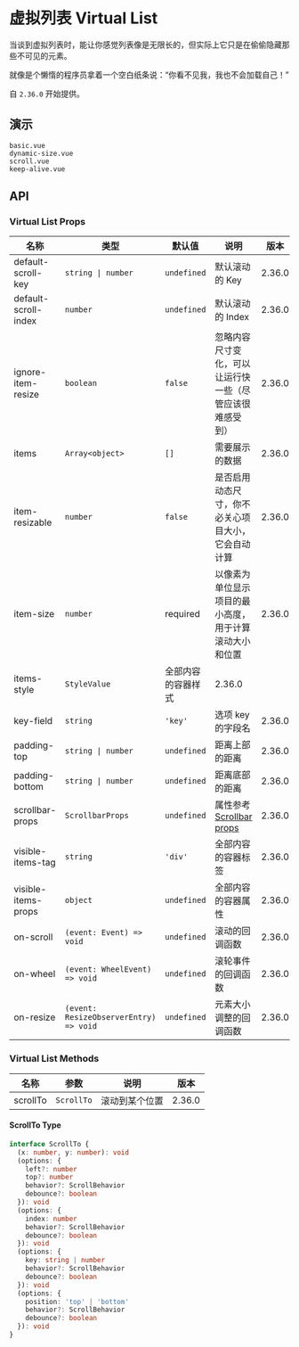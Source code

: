 # 虚拟列表 Virtual List

当谈到虚拟列表时，能让你感觉列表像是无限长的，但实际上它只是在偷偷隐藏那些不可见的元素。

就像是个懒惰的程序员拿着一个空白纸条说：“你看不见我，我也不会加载自己！”

自 `2.36.0` 开始提供。

## 演示

```demo
basic.vue
dynamic-size.vue
scroll.vue
keep-alive.vue
```

## API

### Virtual List Props

| 名称 | 类型 | 默认值 | 说明 | 版本 |
| --- | --- | --- | --- | --- |
| default-scroll-key | `string \| number` | `undefined` | 默认滚动的 Key | 2.36.0 |
| default-scroll-index | `number` | `undefined` | 默认滚动的 Index | 2.36.0 |
| ignore-item-resize | `boolean` | `false` | 忽略内容尺寸变化，可以让运行快一些（尽管应该很难感受到） | 2.36.0 |
| items | `Array<object>` | `[]` | 需要展示的数据 | 2.36.0 |
| item-resizable | `number` | `false` | 是否启用动态尺寸，你不必关心项目大小，它会自动计算 | 2.36.0 |
| item-size | `number` | required | 以像素为单位显示项目的最小高度，用于计算滚动大小和位置 | 2.36.0 |
| items-style | `StyleValue` | 全部内容的容器样式 | 2.36.0 |
| key-field | `string` | `'key'` | 选项 key 的字段名 | 2.36.0 |
| padding-top | `string \| number` | `undefined` | 距离上部的距离 | 2.36.0 |
| padding-bottom | `string \| number` | `undefined` | 距离底部的距离 | 2.36.0 |
| scrollbar-props | `ScrollbarProps` | `undefined` | 属性参考 [Scrollbar props](scrollbar#Scrollbar-Props) | 2.36.0 |
| visible-items-tag | `string` | `'div'` | 全部内容的容器标签 | 2.36.0 |
| visible-items-props | `object` | `undefined` | 全部内容的容器属性 | 2.36.0 |
| on-scroll | `(event: Event) => void` | `undefined` | 滚动的回调函数 | 2.36.0 |
| on-wheel | `(event: WheelEvent) => void` | `undefined` | 滚轮事件的回调函数 | 2.36.0 |
| on-resize | `(event: ResizeObserverEntry) => void` | `undefined` | 元素大小调整的回调函数 | 2.36.0 |

### Virtual List Methods

| 名称     | 参数       | 说明           | 版本   |
| -------- | ---------- | -------------- | ------ |
| scrollTo | `ScrollTo` | 滚动到某个位置 | 2.36.0 |

#### ScrollTo Type

```ts
interface ScrollTo {
  (x: number, y: number): void
  (options: {
    left?: number
    top?: number
    behavior?: ScrollBehavior
    debounce?: boolean
  }): void
  (options: {
    index: number
    behavior?: ScrollBehavior
    debounce?: boolean
  }): void
  (options: {
    key: string | number
    behavior?: ScrollBehavior
    debounce?: boolean
  }): void
  (options: {
    position: 'top' | 'bottom'
    behavior?: ScrollBehavior
    debounce?: boolean
  }): void
}
```
